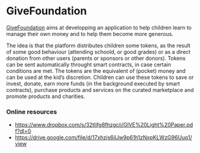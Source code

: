 # GiveFoundation 

[GiveFoundation](https://give.si/) aims at developping an application to help children learn to manage their own money and to help them become more generous.

The idea is that the platform distributes children some tokens, as the result of some good behaviour (attending schoold, or good grades) or as a direct donation from other users (parents or sponsors or other donors). Tokens can be  sent automatically throught smart contracts, in case certain conditions are met. 
The tokens are the equivalent of (pocket) money and can be used at the kid’s discretion.
Children can use these tokens to   save or invest, donate, earn more funds (in the background executed by smart contracts), purchase products and services on the curated marketplace and promote products and charities.


### Online resources
* https://www.dropbox.com/s/32tlifg8fhzgcii/GIVE%20Light%20Paper.pdf?dl=0
* https://drive.google.com/file/d/17xhzjs6ilJw9p61h1zNxpKLWzG96Uuq1/view
